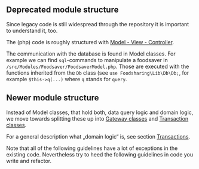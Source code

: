 ## Deprecated module structure

Since legacy code is still widespread through the repository it is important to understand it, too.

The (php) code is roughly structured with [Model - View - Controller](https://en.wikipedia.org/wiki/Model%E2%80%93view%E2%80%93controller).

The communication with the database is found in Model classes.
For example we can find `sql`-commands to manipulate a foodsaver in `/src/Modules/Foodsaver/FoodsaverModel.php`.
Those are executed with the functions inherited from the `Db` class (see `use Foodsharing\Lib\Db\Db;`, for example `$this->q(...)` where `q` stands for `query`.

## Newer module structure

Instead of Model classes, that hold both, data query logic and domain logic, we move towards splitting these up
into [Gateway classes](#gateway-classes) and [Transaction classes](#transaction-classes).

For a general description what „domain logic“ is, see section [Transactions](#transaction-classes).

Note that all of the following guidelines have a lot of exceptions
in the existing code. Nevertheless try to heed the following guidelines
in code you write and refactor.
